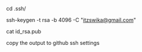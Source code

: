 cd .ssh/

ssh-keygen -t rsa -b 4096 -C "itzswika@gmail.com"

cat id_rsa.pub 

copy the output to github ssh settings
